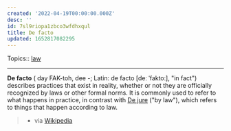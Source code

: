 ```yaml
---
created: '2022-04-19T00:00:00.000Z'
desc: ''
id: 7sl9riopa1zbco3wfdhxqul
title: De facto
updated: 1652817082295
---
```

   
Topics::  [law](../topics/law.md)   
   
   
---   
   
**De facto** ( day FAK-toh, dee -⁠; Latin: de facto [deː ˈfaktoː], "in fact") describes practices that exist in reality, whether or not they are officially recognized by laws or other formal norms. It is commonly used to refer to what happens in practice, in contrast with [De jure](../archive/de%20jure.md) ("by law"), which refers to things that happen according to law.   
   
> - via [Wikipedia](https://en.wikipedia.org/wiki/De%20facto)